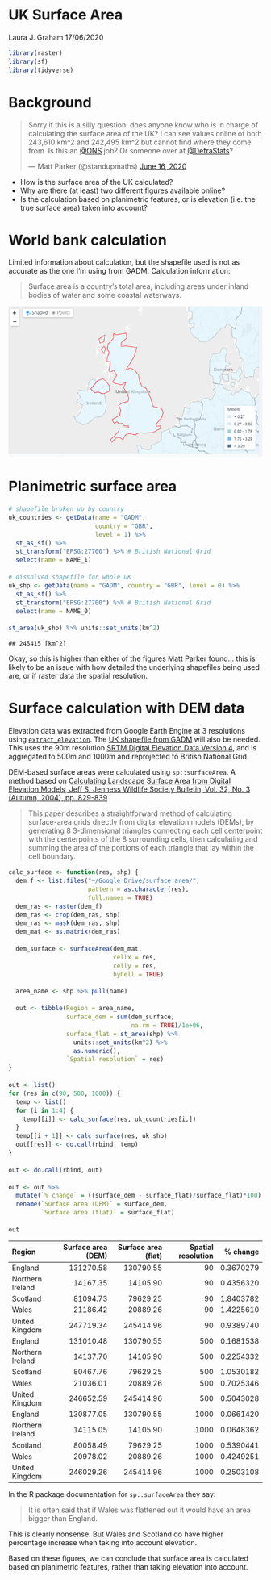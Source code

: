 UK Surface Area
================
Laura J. Graham
17/06/2020

``` r
library(raster)
library(sf)
library(tidyverse)
```

# Background

<blockquote class="twitter-tweet" data-partner="tweetdeck">

<p lang="en" dir="ltr">

Sorry if this is a silly question: does anyone know who is in charge of
calculating the surface area of the UK? I can see values online of both
243,610 km^2 and 242,495 km^2 but cannot find where they come from. Is
this an <a href="https://twitter.com/ONS?ref_src=twsrc%5Etfw">@ONS</a>
job? Or someone over at
<a href="https://twitter.com/DefraStats?ref_src=twsrc%5Etfw">@DefraStats</a>?

</p>

— Matt Parker (@standupmaths)
<a href="https://twitter.com/standupmaths/status/1272856901374672901?ref_src=twsrc%5Etfw">June
16, 2020</a>

</blockquote>

<script async src="https://platform.twitter.com/widgets.js" charset="utf-8"></script>

  - How is the surface area of the UK calculated?
  - Why are there (at least) two different figures available online?
  - Is the calculation based on planimetric features, or is elevation
    (i.e. the true surface area) taken into account?

# World bank calculation

Limited information about calculation, but the shapefile used is not as
accurate as the one I’m using from GADM. Calculation information:

> Surface area is a country’s total area, including areas under inland
> bodies of water and some coastal waterways.

![World Bank shapefile](world_bank_sa.png)

# Planimetric surface area

``` r
# shapefile broken up by country
uk_countries <- getData(name = "GADM", 
                        country = "GBR", 
                        level = 1) %>% 
  st_as_sf() %>% 
  st_transform("EPSG:27700") %>% # British National Grid
  select(name = NAME_1)

# dissolved shapefile for whole UK
uk_shp <- getData(name = "GADM", country = "GBR", level = 0) %>% 
  st_as_sf() %>% 
  st_transform("EPSG:27700") %>% # British National Grid
  select(name = NAME_0)

st_area(uk_shp) %>% units::set_units(km^2)
```

    ## 245415 [km^2]

Okay, so this is higher than either of the figures Matt Parker found…
this is likely to be an issue with how detailed the underlying
shapefiles being used are, or if raster data the spatial resolution.

# Surface calculation with DEM data

Elevation data was extracted from Google Earth Engine at 3 resolutions
using
[`extract_elevation`](https://code.earthengine.google.com/f564497cdfdbe45cfbbe8030ab30a808).
The [UK shapefile from
GADM](https://code.earthengine.google.com/?asset=users/LauraJaneEGraham/UK_countries)
will also be needed. This uses the 90m resolution [SRTM Digital
Elevation Data
Version 4](https://developers.google.com/earth-engine/datasets/catalog/CGIAR_SRTM90_V4),
and is aggregated to 500m and 1000m and reprojected to British National
Grid.

DEM-based surface areas were calculated using `sp::surfaceArea`. A
method based on [Calculating Landscape Surface Area from Digital
Elevation Models, Jeff S. Jenness Wildlife Society Bulletin, Vol. 32,
No. 3 (Autumn, 2004),
pp. 829-839](https://www.fs.usda.gov/treesearch/pubs/20437)

> This paper describes a straightforward method of calculating
> surface-area grids directly from digital elevation models (DEMs), by
> generating 8 3-dimensional triangles connecting each cell centerpoint
> with the centerpoints of the 8 surrounding cells, then calculating and
> summing the area of the portions of each triangle that lay within the
> cell boundary.

``` r
calc_surface <- function(res, shp) {
  dem_f <- list.files("~/Google Drive/surface_area/", 
                      pattern = as.character(res), 
                      full.names = TRUE)
  dem_ras <- raster(dem_f)
  dem_ras <- crop(dem_ras, shp)
  dem_ras <- mask(dem_ras, shp)
  dem_mat <- as.matrix(dem_ras)
  
  dem_surface <- surfaceArea(dem_mat, 
                             cellx = res, 
                             celly = res, 
                             byCell = TRUE)
  
  area_name <- shp %>% pull(name)
  
  out <- tibble(Region = area_name, 
                surface_dem = sum(dem_surface,
                                  na.rm = TRUE)/1e+06, 
                surface_flat = st_area(shp) %>% 
                  units::set_units(km^2) %>% 
                  as.numeric(), 
                `Spatial resolution` = res)
}

out <- list()
for (res in c(90, 500, 1000)) {
  temp <- list()
  for (i in 1:4) {
    temp[[i]] <- calc_surface(res, uk_countries[i,])
  }
  temp[[i + 1]] <- calc_surface(res, uk_shp)
  out[[res]] <- do.call(rbind, temp)
}

out <- do.call(rbind, out)

out <- out %>% 
  mutate(`% change` = ((surface_dem - surface_flat)/surface_flat)*100) %>% 
  rename(`Surface area (DEM)` = surface_dem,
         `Surface area (flat)` = surface_flat)

out
```

<div class="kable-table">

| Region           | Surface area (DEM) | Surface area (flat) | Spatial resolution |  % change |
| :--------------- | -----------------: | ------------------: | -----------------: | --------: |
| England          |          131270.58 |           130790.55 |                 90 | 0.3670279 |
| Northern Ireland |           14167.35 |            14105.90 |                 90 | 0.4356320 |
| Scotland         |           81094.73 |            79629.25 |                 90 | 1.8403782 |
| Wales            |           21186.42 |            20889.26 |                 90 | 1.4225610 |
| United Kingdom   |          247719.34 |           245414.96 |                 90 | 0.9389740 |
| England          |          131010.48 |           130790.55 |                500 | 0.1681538 |
| Northern Ireland |           14137.70 |            14105.90 |                500 | 0.2254332 |
| Scotland         |           80467.76 |            79629.25 |                500 | 1.0530182 |
| Wales            |           21036.01 |            20889.26 |                500 | 0.7025346 |
| United Kingdom   |          246652.59 |           245414.96 |                500 | 0.5043028 |
| England          |          130877.05 |           130790.55 |               1000 | 0.0661420 |
| Northern Ireland |           14115.05 |            14105.90 |               1000 | 0.0648362 |
| Scotland         |           80058.49 |            79629.25 |               1000 | 0.5390441 |
| Wales            |           20978.02 |            20889.26 |               1000 | 0.4249251 |
| United Kingdom   |          246029.26 |           245414.96 |               1000 | 0.2503108 |

</div>

In the R package documentation for `sp::surfaceArea` they say:

> It is often said that if Wales was flattened out it would have an area
> bigger than England.

This is clearly nonsense. But Wales and Scotland do have higher
percentage increase when taking into account elevation.

Based on these figures, we can conclude that surface area is calculated
based on planimetric features, rather than taking elevation into
account.
